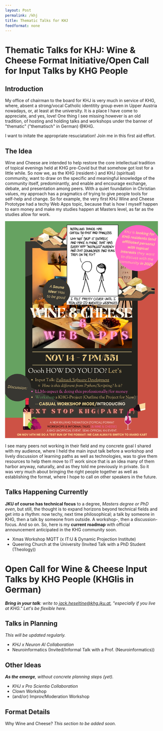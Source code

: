 ```yaml
---
layout: Post
permalink: /khj
title: Thematic Talks for KHJ
feedformat: none
---
```


# Thematic Talks for KHJ: Wine & Cheese Format Initiative/Open Call for Input Talks by KHG People

## Introduction

My office of chairman to the board for KHJ is very much in service of KHG, where, absent a strong/vocal Catholic identitity group even in Upper Austria nowadays, or, at least at the university. It is a place I have come to appreciate, and yes, love! One thing I see missing however is an old tradition, of hosting and holding talks and workshops under the banner of "thematic" ("thematisch" in German) @KHG. 

I want to initate the appropriate resuciatation! Join me in this first aid effort.

## The Idea

Wine and Cheese are intended to help restore the core intellectual tradition of topical evenings held at KHG pre-Covid but that somehow got lost for a little while. So now we, as the KHG (resident-) and KHJ (spiritual) community, want to draw on the specific and meaningful knowledge of the community itself, predominantly, and enable and encourage exchange, debate, and presentation among peers. With a quiet foundation in Christian values, my approach has a pragmatics of trying to give people tools for self-help and change. So for example, the very first KHJ Wine and Cheese Prototype had a techy Web Apps topic, because that is how I myself happen to earn money and make my studies happen at Masters level, as far as the studies allow for work. 

![KHG Wine and Cheese: Web Apps](assets/img/khj-posters/apps.png)

I see many peers not working in their field and my concrete goal I shared with my audience, where I held the main input talk before a workshop and lively discussion of learning paths as well as technologies, was to give them resources to help them move to IT work since that is an idea many of them harbor anyway, naturally, and as they told me previously in private. So it was very much about bringing the right people together as well as establishing the format, where I hope to call on other speakers in the future.

## Talks Happening Currently

**JKU of course has technical focus** to a degree, _Masters degree or PhD even_, but still, the thought is to expand horizons beyond technical fields and get into a rhythm: now techy, next time philosophical; a talk by someone in KHG, then a talk by someone from outside. A workshop-, then a discussion-focus. And so on. So, here is my **current roadmap** with official announcement anticipated in the KHG community soon.

- Xmas Workshop MQTT (x IT:U & Dynamic Projection Institute)
- Queering Church at the University (Invited Talk with a PhD Student (Theology))

# Open Call for Wine & Cheese Input Talks by KHG People (KHGlis in German)

_**Bring in your talk**: write to jack.heseltine@khg.jku.at, "especially if you live at KHG." Let's be flexible here._

## Talks in Planning

_This will be updated regularly._

- _KHJ x Neuron AI Collaboration_
- Neuroinformatics (Invited/Informal Talk with a Prof. (Neuroinformatics))

## Other Ideas

_**As the emerge**, without concrete planning steps (yet)._

- _KHJ x Pro Scientia Collaboration_
- Clown Workshop
- (and/or) Improv/Moderation Workshop

## Format Details

Why Wine and Cheese? _This section to be added soon._